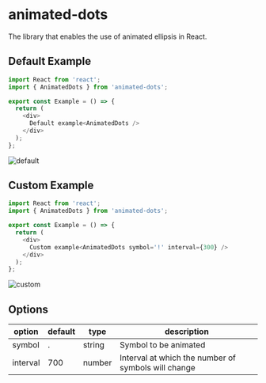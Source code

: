 # animated-dots
The library that enables the use of animated ellipsis in React.

## Default Example

```javascript
import React from 'react';
import { AnimatedDots } from 'animated-dots';

export const Example = () => {
  return (
    <div>
      Default example<AnimatedDots />
    </div>
  );
};
```

![default](https://github.com/privetigor999/animated-dots/assets/106771492/a5d67d22-b257-4c1c-8a60-4c66358c097d)


## Custom Example
```javascript
import React from 'react';
import { AnimatedDots } from 'animated-dots';

export const Example = () => {
  return (
    <div>
      Custom example<AnimatedDots symbol='!' interval={300} />
    </div>
  );
};
```

![custom](https://github.com/privetigor999/animated-dots/assets/106771492/0c4b7169-aaff-42b6-87b0-d7a4e7faaf7f)


## Options

| option      | default     | type |description              |
|-------------|-------------|------|-------------------------|
| symbol      | .           |string|Symbol to be animated    |
| interval    | 700         |number|Interval at which the number of symbols will change      |


